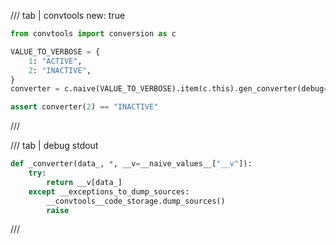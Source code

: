 /// tab | convtools
    new: true

```python
from convtools import conversion as c

VALUE_TO_VERBOSE = {
    1: "ACTIVE",
    2: "INACTIVE",
}
converter = c.naive(VALUE_TO_VERBOSE).item(c.this).gen_converter(debug=True)

assert converter(2) == "INACTIVE"

```
///

/// tab | debug stdout
```python
def _converter(data_, *, __v=__naive_values__["__v"]):
    try:
        return __v[data_]
    except __exceptions_to_dump_sources:
        __convtools__code_storage.dump_sources()
        raise


```
///

